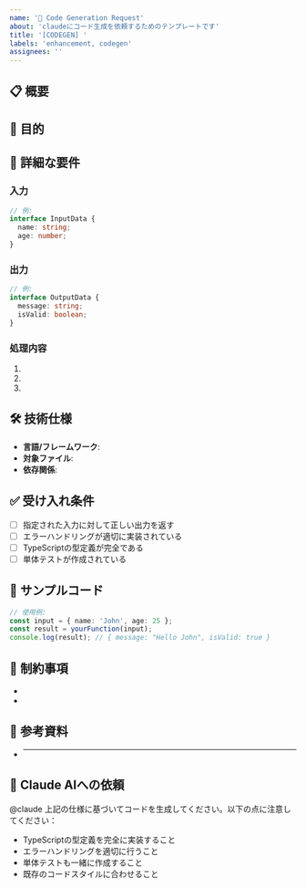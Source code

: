 ```yaml
---
name: '🤖 Code Generation Request'
about: 'claudeにコード生成を依頼するためのテンプレートです'
title: '[CODEGEN] '
labels: 'enhancement, codegen'
assignees: ''
---
```


## 📋 概要

<!-- 生成してほしいコードの概要を1-2文で説明してください -->

## 🎯 目的

<!-- なぜこのコードが必要なのか、解決したい課題は何か -->

## 📝 詳細な要件

### 入力

<!-- 必要な入力データや引数の型・形式を明確に記載 -->

```typescript
// 例:
interface InputData {
  name: string;
  age: number;
}
```

### 出力

<!-- 期待される出力の型・形式を明確に記載 -->

```typescript
// 例:
interface OutputData {
  message: string;
  isValid: boolean;
}
```

### 処理内容

<!-- どのような処理を行うか、ステップごとに記載 -->

1.
2.
3.

## 🛠️ 技術仕様

- **言語/フレームワーク**: <!-- 例: TypeScript, React, Node.js -->
- **対象ファイル**: <!-- 例: src/utils/validation.ts -->
- **依存関係**: <!-- 使用するライブラリやパッケージ -->

## ✅ 受け入れ条件

<!-- このコードが完成したと判断するための条件 -->

- [ ] 指定された入力に対して正しい出力を返す
- [ ] エラーハンドリングが適切に実装されている
- [ ] TypeScriptの型定義が完全である
- [ ] 単体テストが作成されている

## 📌 サンプルコード

<!-- 期待する動作の例やテストケース -->

```typescript
// 使用例:
const input = { name: 'John', age: 25 };
const result = yourFunction(input);
console.log(result); // { message: "Hello John", isValid: true }
```

## 🚫 制約事項

<!-- やってはいけないこと、避けるべきパターン -->

-
-

## 📎 参考資料

<!-- 参考になるドキュメントや既存コードへのリンク -->

- ***

## 🤖 Claude AIへの依頼

<!-- issueを作成後、以下のコメントをコピーして投稿してください -->

@claude 上記の仕様に基づいてコードを生成してください。以下の点に注意してください：

- TypeScriptの型定義を完全に実装すること
- エラーハンドリングを適切に行うこと
- 単体テストも一緒に作成すること
- 既存のコードスタイルに合わせること
